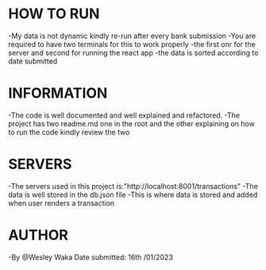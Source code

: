 # HOW TO RUN

-My data is not dynamic kindly re-run after every bank submission
-You are required to have two terminals for this to work properly
-the first onr for the server and second for running the react app
-the data is sorted according to date submitted

# INFORMATION

-The code is well documented and well explained and refactored.
-The project has two readme.md one in the root and the other explaining on how to run the code kindly review the two

# SERVERS

-The servers used in this project is:"http://localhost:8001/transactions"
-The data is well stored in the db.json file
-This is where data is stored and added when user renders a transaction

# AUTHOR

-By @Wesley Waka
Date submitted: 16th /01/2023
